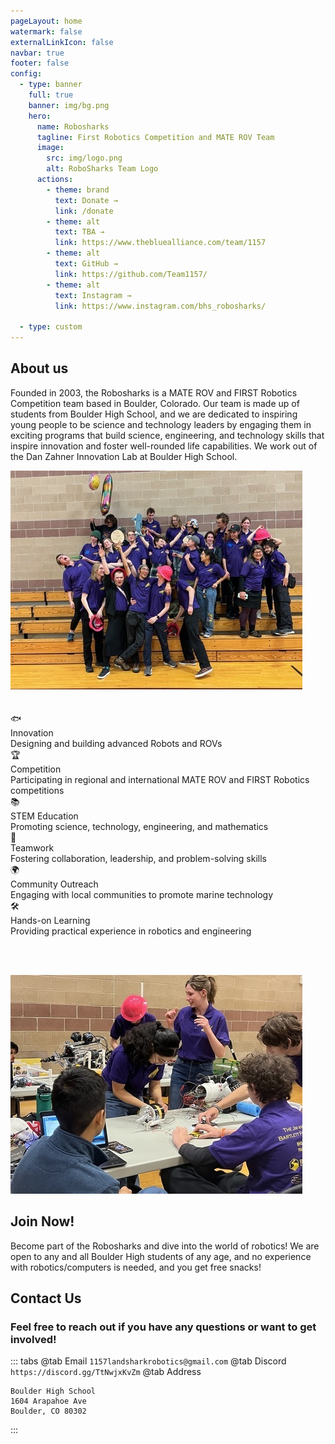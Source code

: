 ```yaml
---
pageLayout: home
watermark: false
externalLinkIcon: false
navbar: true
footer: false
config:
  - type: banner
    full: true
    banner: img/bg.png
    hero:
      name: Robo​sharks
      tagline: First Robotics Competition and MATE ROV Team
      image:
        src: img/logo.png
        alt: RoboSharks Team Logo
      actions:
        - theme: brand
          text: Donate →
          link: /donate
        - theme: alt
          text: TBA →
          link: https://www.thebluealliance.com/team/1157
        - theme: alt
          text: GitHub →
          link: https://github.com/Team1157/
        - theme: alt
          text: Instagram →
          link: https://www.instagram.com/bhs_robosharks/

  - type: custom
---
```


<section id="about">
<div class="about-us">
  <div class="contentuwu">
    <div class="text-content">
      <h2>About us</h2>
      <p>
        Founded in 2003, the Robosharks is a MATE ROV and FIRST Robotics Competition team based in Boulder, Colorado. Our team is made up of students from Boulder High School, and we are dedicated to inspiring young people to be science and technology leaders by engaging them in exciting programs that build science, engineering, and technology skills that inspire innovation and foster well-rounded life capabilities. We work out of the Dan Zahner Innovation Lab at Boulder High School.
      </p>
    </div>
    <img src="/img/silly.jpeg" alt="RoboSharks Team" class="team-image">
  </div>
</div>
</section>
<br></br>

<div class="card-container">
  <div class="card">
    <div class="card-icon">🐟</div>
    <div class="card-title">Innovation</div>
    <div class="card-text">Designing and building advanced Robots and ROVs</div>
  </div>
  <div class="card">
    <div class="card-icon">🏆</div>
    <div class="card-title">Competition</div>
    <div class="card-text">Participating in regional and international MATE ROV and FIRST Robotics competitions</div>
  </div>
  <div class="card">
    <div class="card-icon">📚</div>
    <div class="card-title">STEM Education</div>
    <div class="card-text">Promoting science, technology, engineering, and mathematics</div>
  </div>
  <div class="card">
    <div class="card-icon">🤝</div>
    <div class="card-title">Teamwork</div>
    <div class="card-text">Fostering collaboration, leadership, and problem-solving skills</div>
  </div>
  <div class="card">
    <div class="card-icon">🌍</div>
    <div class="card-title">Community Outreach</div>
    <div class="card-text">Engaging with local communities to promote marine technology</div>
  </div>
  <div class="card">
    <div class="card-icon">🛠️</div>
    <div class="card-title">Hands-on Learning</div>
    <div class="card-text">Providing practical experience in robotics and engineering</div>
  </div>
</div>

<br></br>

<div class="join-now">
  <div class="contentuwu">
    <img src="/img/nav2.jpeg" alt="RoboSharks Team" class="team-image-right">
    <div class="text-content">
      <h2>Join Now!</h2>
      <p>
        Become part of the Robosharks and dive into the world of robotics! We are open to any and all Boulder High students of any age, and no experience with robotics/computers is needed, and you get free snacks!
      </p>
    </div>
  </div>
</div>

## Contact Us

### Feel free to reach out if you have any questions or want to get involved!

<!-- prettier-ignore -->
::: tabs
@tab Email
```1157landsharkrobotics@gmail.com```
@tab Discord
```https://discord.gg/TtNwjxKvZm```
@tab Address

```
Boulder High School
1604 Arapahoe Ave
Boulder, CO 80302
```

:::
